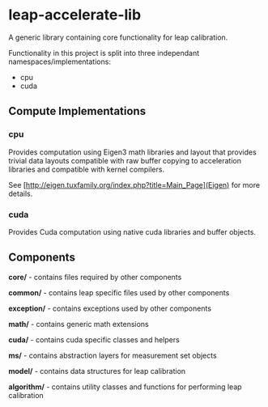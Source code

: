# leap-accelerate-lib

A generic library containing core functionality for leap calibration.

Functionality in this project is split into three independant namespaces/implementations:

* cpu
* cuda

## Compute Implementations

### cpu

Provides computation using Eigen3 math libraries and layout that provides trivial
data layouts compatible with raw buffer copying to acceleration libraries and compatible 
with kernel compilers.

See [http://eigen.tuxfamily.org/index.php?title=Main_Page](Eigen) for more details.

### cuda
Provides Cuda computation using native cuda libraries and buffer objects.

## Components

**core/** - contains files required by other components

**common/** - contains leap specific files used by other components

**exception/** - contains exceptions used by other components 

**math/** - contains generic math extensions

**cuda/** - contains cuda specific classes and helpers

**ms/** - contains abstraction layers for measurement set objects

**model/** - contains data structures for leap calibration

**algorithm/** - contains utility classes and functions for performing leap calibration

